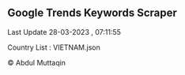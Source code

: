 

## Google Trends Keywords Scraper 
 
Last Update 28-03-2023 , 07:11:55

Country List :
VIETNAM.json



© Abdul Muttaqin 
